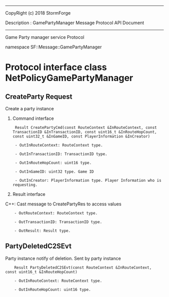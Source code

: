 ﻿***
 
 CopyRight (c) 2018 StormForge
 
 Description : GamePartyManager Message Protocol API Document

***



Game Party manager service Protocol

namespace SF::Message::GamePartyManager


# Protocol interface class NetPolicyGamePartyManager
## CreateParty Request
Create a party instance

1. Command interface

        Result CreatePartyCmd(const RouteContext &InRouteContext, const TransactionID &InTransactionID, const uint16_t &InRouteHopCount, const uint32_t &InGameID, const PlayerInformation &InCreator)

		- OutInRouteContext: RouteContext type. 

		- OutInTransactionID: TransactionID type. 

		- OutInRouteHopCount: uint16 type. 

		- OutInGameID: uint32 type. Game ID

		- OutInCreator: PlayerInformation type. Player Information who is requesting.

2. Result interface

C++: Cast message to CreatePartyRes to access values


		- OutRouteContext: RouteContext type. 

		- OutTransactionID: TransactionID type. 

		- OutResult: Result type. 


## PartyDeletedC2SEvt
Party instance notify of deletion. Sent by party instance

        Result PartyDeletedC2SEvt(const RouteContext &InRouteContext, const uint16_t &InRouteHopCount)

		- OutInRouteContext: RouteContext type. 

		- OutInRouteHopCount: uint16 type. 








